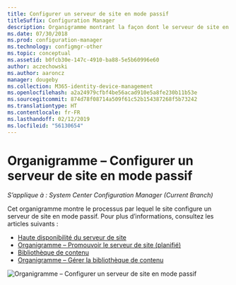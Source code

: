 ```yaml
---
title: Configurer un serveur de site en mode passif
titleSuffix: Configuration Manager
description: Organigramme montrant la façon dont le serveur de site en mode passif est configuré dans Configuration Manager.
ms.date: 07/30/2018
ms.prod: configuration-manager
ms.technology: configmgr-other
ms.topic: conceptual
ms.assetid: b0fcb30e-147c-4910-ba88-5e5b60996e60
author: aczechowski
ms.author: aaroncz
manager: dougeby
ms.collection: M365-identity-device-management
ms.openlocfilehash: a2a24979cfbf4be56acad910e5a8fe230b11b53e
ms.sourcegitcommit: 874d78f08714a509f61c52b154387268f5b73242
ms.translationtype: HT
ms.contentlocale: fr-FR
ms.lasthandoff: 02/12/2019
ms.locfileid: "56130654"
---
```

# <a name="flowchart---set-up-a-site-server-in-passive-mode"></a>Organigramme – Configurer un serveur de site en mode passif

*S’applique à : System Center Configuration Manager (Current Branch)*

Cet organigramme montre le processus par lequel le site configure un serveur de site en mode passif. Pour plus d’informations, consultez les articles suivants :  
- [Haute disponibilité du serveur de site](/sccm/core/servers/deploy/configure/site-server-high-availability)
- [Organigramme – Promouvoir le serveur de site (planifié)](/sccm/core/servers/deploy/configure/promote-site-server-flowchart)
- [Bibliothèque de contenu](/sccm/core/plan-design/hierarchy/the-content-library)
- [Organigramme – Gérer la bibliothèque de contenu](/sccm/core/plan-design/hierarchy/manage-content-library-flowchart)


![Organigramme – Configurer un serveur de site en mode passif](media/passive-site-server-setup.png)
